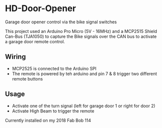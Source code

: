 # HD-Door-Opener
Garage door opener control via the bike signal switches


This project used an Arduino Pro Micro (5V - 16MHz) and a MCP2515 Shield Can-Bus (TJA1050) to capture the Bike signals over the CAN bus to activate a garage door remote control.

## Wiring
* MCP2525 is connected to the Arduino SPI
* The remote is powered by teh arduino and pin 7 & 8 trigger two different remote buttons


## Usage
* Activate one of the turn signal (left for garage door 1 or right for door 2)
* Activate High Beam to trigger the remote

Currently installed on my 2018 Fab Bob 114

